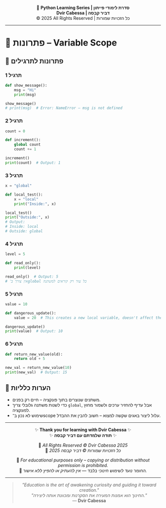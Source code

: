 <!-- DC_HEADER_START -->
<div align="center">

🐍 **Python Learning Series | סדרת לימודי פייתון**  
**Dvir Cabessa | דביר קבסה**  
© 2025 All Rights Reserved | כל הזכויות שמורות

</div>

---
<!-- DC_HEADER_END -->

# 📘 פתרונות – Variable Scope

## 🧪 פתרונות לתרגילים

### תרגיל 1
```python
def show_message():
    msg = "Hi"
    print(msg)

show_message()
# print(msg)  # Error: NameError – msg is not defined
```

### תרגיל 2
```python
count = 0

def increment():
    global count
    count += 1

increment()
print(count)  # Output: 1
```

### תרגיל 3
```python
x = "global"

def local_test():
    x = "local"
    print("Inside:", x)

local_test()
print("Outside:", x)
# Output:
# Inside: local
# Outside: global
```

### תרגיל 4
```python
level = 5

def read_only():
    print(level)

read_only()  # Output: 5
# אין צורך ב־global כל עוד רק קוראים למשתנה
```

### תרגיל 5
```python
value = 10

def dangerous_update():
    value = 20  # This creates a new local variable, doesn't affect the global one

dangerous_update()
print(value)  # Output: 10
```

### תרגיל 6
```python
def return_new_value(old):
    return old + 5

new_val = return_new_value(10)
print(new_val)  # Output: 15
```

## 💬 הערות כלליות

* משתנים שנוצרים בתוך פונקציה – חיים רק בפנים.
* כדי לשנות משתנה גלובלי צריך `global`, אבל עדיף להחזיר ערכים ולשמור מחוץ לפונקציה.
* שימוש לא נכון ב־scope עלול ליצור באגים שקשה למצוא – חשוב להבין את ההבדל.

<!-- DC_FOOTER_START -->
---

<div align="center">

✨ **Thank you for learning with Dvir Cabessa** ✨  
✨ **תודה שלמדתם עם דביר קבסה** ✨  

📘 *All Rights Reserved © Dvir Cabessa 2025*  
📘 *כל הזכויות שמורות © דביר קבסה 2025*  

🔗 *For educational purposes only – copying or distribution without permission is prohibited.*  
🔗 *החומר נועד לשימוש חינוכי בלבד — אין להעתיק או להפיץ ללא אישור.*

---

> _"Education is the art of awakening curiosity and guiding it toward creation."_  
> _"החינוך הוא אמנות המעירה את הסקרנות ומכוונת אותה ליצירה."_  
> — **Dvir Cabessa**

</div>
<!-- DC_FOOTER_END -->

